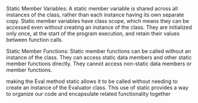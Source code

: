 Static Member Variables:
A static member variable is shared across all instances of the class, rather than each instance having its own separate copy.
Static member variables have class scope, which means they can be accessed even without creating an instance of the class.
They are initialized only once, at the start of the program execution, and retain their values between function calls.

Static Member Functions:
Static member functions can be called without an instance of the class.
They can access static data members and other static member functions directly.
They cannot access non-static data members or member functions.

making the Eval method static allows it to be called without needing to create an instance of the Evaluator class. This use of static provides a way to organize our code and encapsulate related functionality together

